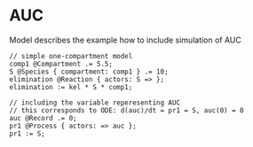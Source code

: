 # AUC

Model describes the example how to include simulation of AUC

```heta
// simple one-compartment model
comp1 @Compartment .= 5.5;
S @Species { compartment: comp1 } .= 10;
elimination @Reaction { actors: S => };
elimination := kel * S * comp1;

// including the variable reperesenting AUC
// this corresponds to ODE: d(auc)/dt = pr1 = S, auc(0) = 0
auc @Record .= 0;
pr1 @Process { actors: => auc };
pr1 := S;
```

